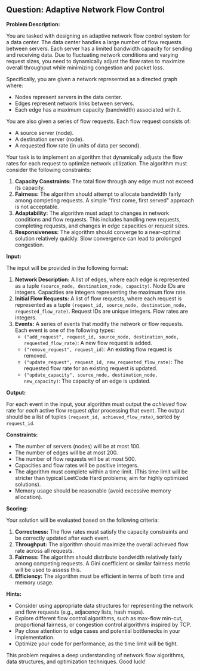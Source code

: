 ## Question: Adaptive Network Flow Control

**Problem Description:**

You are tasked with designing an adaptive network flow control system for a data center. The data center handles a large number of flow requests between servers. Each server has a limited bandwidth capacity for sending and receiving data. Due to fluctuating network conditions and varying request sizes, you need to dynamically adjust the flow rates to maximize overall throughput while minimizing congestion and packet loss.

Specifically, you are given a network represented as a directed graph where:

*   Nodes represent servers in the data center.
*   Edges represent network links between servers.
*   Each edge has a maximum capacity (bandwidth) associated with it.

You are also given a series of flow requests. Each flow request consists of:

*   A source server (node).
*   A destination server (node).
*   A requested flow rate (in units of data per second).

Your task is to implement an algorithm that dynamically adjusts the flow rates for each request to optimize network utilization. The algorithm must consider the following constraints:

1.  **Capacity Constraints:** The total flow through any edge must not exceed its capacity.
2.  **Fairness:** The algorithm should attempt to allocate bandwidth fairly among competing requests.  A simple "first come, first served" approach is not acceptable.
3.  **Adaptability:** The algorithm must adapt to changes in network conditions and flow requests. This includes handling new requests, completing requests, and changes in edge capacities or request sizes.
4.  **Responsiveness:** The algorithm should converge to a near-optimal solution relatively quickly.  Slow convergence can lead to prolonged congestion.

**Input:**

The input will be provided in the following format:

1.  **Network Description:** A list of edges, where each edge is represented as a tuple `(source_node, destination_node, capacity)`. Node IDs are integers. Capacities are integers representing the maximum flow rate.
2.  **Initial Flow Requests:** A list of flow requests, where each request is represented as a tuple `(request_id, source_node, destination_node, requested_flow_rate)`. Request IDs are unique integers. Flow rates are integers.
3.  **Events:** A series of events that modify the network or flow requests. Each event is one of the following types:
    *   `("add_request", request_id, source_node, destination_node, requested_flow_rate)`: A new flow request is added.
    *   `("remove_request", request_id)`: An existing flow request is removed.
    *   `("update_request", request_id, new_requested_flow_rate)`: The requested flow rate for an existing request is updated.
    *   `("update_capacity", source_node, destination_node, new_capacity)`: The capacity of an edge is updated.

**Output:**

For each event in the input, your algorithm must output the *achieved* flow rate for *each* active flow request *after* processing that event. The output should be a list of tuples `(request_id, achieved_flow_rate)`, sorted by `request_id`.

**Constraints:**

*   The number of servers (nodes) will be at most 100.
*   The number of edges will be at most 200.
*   The number of flow requests will be at most 500.
*   Capacities and flow rates will be positive integers.
*   The algorithm must complete within a time limit. (This time limit will be stricter than typical LeetCode Hard problems; aim for highly optimized solutions).
*   Memory usage should be reasonable (avoid excessive memory allocation).

**Scoring:**

Your solution will be evaluated based on the following criteria:

1.  **Correctness:** The flow rates must satisfy the capacity constraints and be correctly updated after each event.
2.  **Throughput:** The algorithm should maximize the overall achieved flow rate across all requests.
3.  **Fairness:** The algorithm should distribute bandwidth relatively fairly among competing requests.  A Gini coefficient or similar fairness metric will be used to assess this.
4.  **Efficiency:** The algorithm must be efficient in terms of both time and memory usage.

**Hints:**

*   Consider using appropriate data structures for representing the network and flow requests (e.g., adjacency lists, hash maps).
*   Explore different flow control algorithms, such as max-flow min-cut, proportional fairness, or congestion control algorithms inspired by TCP.
*   Pay close attention to edge cases and potential bottlenecks in your implementation.
*   Optimize your code for performance, as the time limit will be tight.

This problem requires a deep understanding of network flow algorithms, data structures, and optimization techniques. Good luck!
